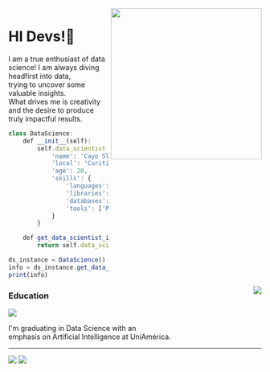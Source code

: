 <img align="right" width="300" src="https://i2.wp.com/allhtaccess.info/wp-content/uploads/2018/03/programming.gif?fit=1281%2C716&ssl=1" />

# HI Devs!👋
<p>I am a true enthusiast of data science! I am always diving headfirst into data, 
 <br/> trying to uncover some valuable insights. 
 <br/>What drives me is creativity and the desire to produce truly impactful results.</p>

```js
class DataScience:
    def __init__(self):
        self.data_scientist = {
            'name': 'Cayo Slowik',
            'local': 'Curitiba',
            'age': 20,
            'skills': {
                'languages': ['Python', 'SQL'],
                'libraries': ['Pandas', 'Numpy', 'Scikit-learn', 'TensorFlow', 'Matplotlib', 'Seaborn']
                'databases': ['MySQL', 'PostgreSQL', 'SQLite']
                'tools': ['PowerBI', 'Tableau', 'Execel'] 
            }
        }

    def get_data_scientist_info(self):
        return self.data_scientist

ds_instance = DataScience()
info = ds_instance.get_data_scientist_info()
print(info)

```
<img align='right' src="https://github-readme-stats.vercel.app/api?username=CRSlowik&show_icons=true&title_color=783c00&text_color=af552e&icon_color=783c00&bg_color=f8efd4&cache_seconds=2300">

### Education

<img src="https://img.shields.io/static/v1?label=Overview&message=CRSlowik&color=f8efd4&style=for-the-badge&logo=GitHub">

<p> I'm graduating in Data Science with an  <br/> emphasis on Artificial Intelligence at UniAmérica.</p>

<hr>

<p align="left">
  <a href="#" alt="Gmail">
  <img src="https://img.shields.io/badge/-Gmail-FF0000?style=flat-square&labelColor=FF0000&logo=gmail&logoColor=white&link=mailto:cayorodriguesslowik@gmail.com" /></a>

  <a href="#" alt="LinkedIn">
  <img src="https://img.shields.io/badge/-Linkedin-0e76a8?style=flat-square&logo=Linkedin&logoColor=white&link=https://www.linkedin.com/in/cayo-data-science/" /></a>
</p>
